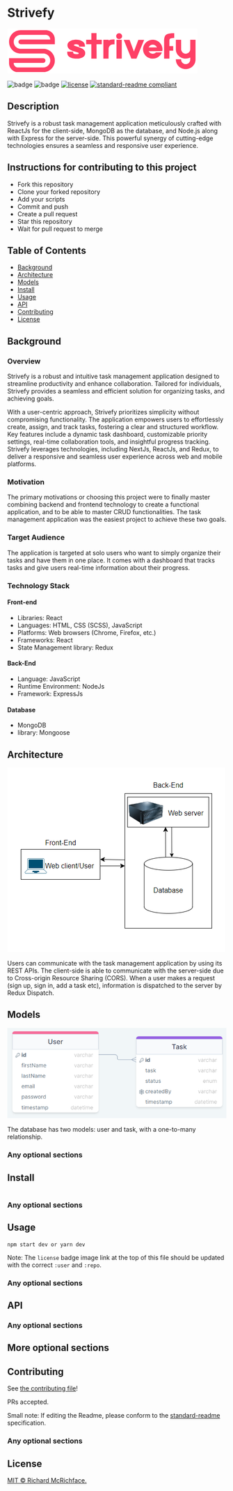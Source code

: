 # Strivefy

![banner](https://github.com/G-V-Utong/strivefy/blob/main/client/public/images/Main%20logo.PNG)

![badge]()
![badge]()
[![license](https://img.shields.io/github/license/G-V-Utong/strivefy.svg)](LICENSE)
[![standard-readme compliant](https://img.shields.io/badge/readme%20style-standard-brightgreen.svg?style=flat-square)](https://github.com/RichardLitt/standard-readme)

## Description

Strivefy is a robust task management application meticulously crafted with ReactJs for the client-side, MongoDB as the database, and Node.js along with Express for the server-side. This powerful synergy of cutting-edge technologies ensures a seamless and responsive user experience.

## Instructions for contributing to this project

- Fork this repository
- Clone your forked repository
- Add your scripts
- Commit and push
- Create a pull request
- Star this repository
- Wait for pull request to merge

## Table of Contents

- [Background](#background)
- [Architecture](#architecture)
- [Models](#models)
- [Install](#install)
- [Usage](#usage)
- [API](#api)
- [Contributing](#contributing)
- [License](#license)

## Background

### Overview
Strivefy is a robust and intuitive task management application designed to streamline productivity and enhance collaboration. Tailored for individuals, Strivefy provides a seamless and efficient solution for organizing tasks, and achieving goals.

With a user-centric approach, Strivefy prioritizes simplicity without compromising functionality. The application empowers users to effortlessly create, assign, and track tasks, fostering a clear and structured workflow. Key features include a dynamic task dashboard, customizable priority settings, real-time collaboration tools, and insightful progress tracking. Strivefy leverages technologies, including NextJs, ReactJs, and Redux, to deliver a responsive and seamless user experience across web and mobile platforms.

### Motivation
The primary motivations or choosing this project were to finally master combining backend and frontend technology to create a functional application, and to be able to master CRUD functionalities. The task management application was the easiest project to achieve these two goals.

### Target Audience
The application is targeted at solo users who want to simply organize their tasks and have them in one place. It comes with a dashboard that tracks tasks and give users real-time information about their progress.

### Technology Stack
#### Front-end
- Libraries: React
- Languages: HTML, CSS (SCSS), JavaScript
- Platforms: Web browsers (Chrome, Firefox, etc.)
- Frameworks: React
- State Management library: Redux
#### Back-End
- Language: JavaScript
- Runtime Environment: NodeJs
- Framework: ExpressJs
#### Database
- MongoDB
- library: Mongoose
## Architecture 
![architecture](https://github.com/G-V-Utong/strivefy/blob/main/client/public/images/Simple%20architecture.PNG)

Users can communicate with the task management application by using its REST APIs. The client-side is able to communicate with the server-side due to Cross-origin Resource Sharing (CORS). When a user makes a request (sign up, sign in, add a task etc), information is dispatched to the server by Redux Dispatch.

## Models
![Models](https://github.com/G-V-Utong/strivefy/blob/main/client/public/images/Models.PNG)

The database has two models: user and task, with a one-to-many relationship.

### Any optional sections

## Install

```
```

### Any optional sections

## Usage

```
npm start dev or yarn dev
```

Note: The `license` badge image link at the top of this file should be updated with the correct `:user` and `:repo`.

### Any optional sections

## API

### Any optional sections

## More optional sections

## Contributing

See [the contributing file](CONTRIBUTING.md)!

PRs accepted.

Small note: If editing the Readme, please conform to the [standard-readme](https://github.com/RichardLitt/standard-readme) specification.

### Any optional sections

## License

[MIT © Richard McRichface.](../LICENSE)
